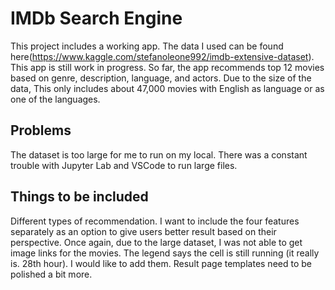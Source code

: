 # IMDb Search Engine

This project includes a working app. The data I used can be found here(https://www.kaggle.com/stefanoleone992/imdb-extensive-dataset). This app is still work in progress.
So far, the app recommends top 12 movies based on genre, description, language, and actors. Due to the size of the data, This only includes about 47,000 movies with English as language or as one of the languages.

## Problems
 
The dataset is too large for me to run on my local. There was a constant trouble with Jupyter Lab and VSCode to run large files.

## Things to be included

Different types of recommendation. I want to include the four features separately as an option to give users better result based on their perspective. Once again, due to the large dataset, I was not able to get image links for the movies. The legend says the cell is still running (it really is. 28th hour). I would like to add them. Result page templates need to be polished a bit more.
